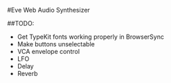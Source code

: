 #Eve Web Audio Synthesizer

##TODO:
* Get TypeKit fonts working properly in BrowserSync
* Make buttons unselectable
* VCA envelope control
* LFO
* Delay
* Reverb
